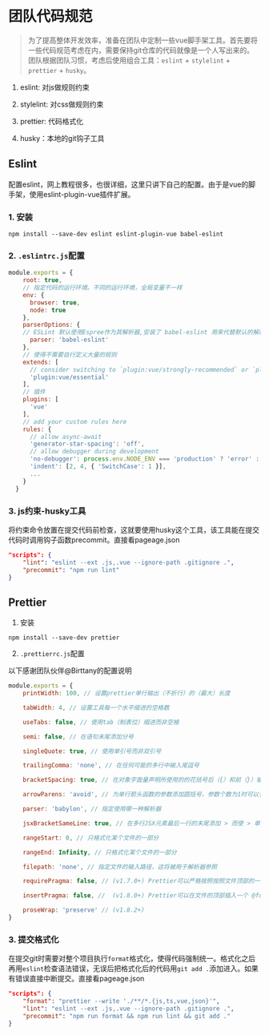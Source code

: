 # 团队代码规范

> 为了提高整体开发效率，准备在团队中定制一些vue脚手架工具。首先要将一些代码规范考虑在内，需要保持git仓库的代码就像是一个人写出来的。团队根据团队习惯，考虑后使用组合工具：`eslint` + `stylelint` + `prettier` + `husky`。

1. eslint: 对js做规则约束

1. stylelint: 对css做规则约束

1. prettier: 代码格式化

1. husky：本地的git钩子工具

## Eslint

配置eslint，网上教程很多，也很详细，这里只讲下自己的配置。由于是vue的脚手架，使用eslint-plugin-vue插件扩展。

### 1. 安装

``` shell
npm install --save-dev eslint eslint-plugin-vue babel-eslint
```

### 2. `.eslintrc.js`配置

``` js
module.exports = {
    root: true,
    // 指定代码的运行环境。不同的运行环境，全局变量不一样
    env: {
      browser: true,
      node: true
    },
    parserOptions: {
    // ESLint 默认使用Espree作为其解析器,安装了 babel-eslint 用来代替默认的解析器
      parser: 'babel-eslint'
    },
    // 使得不需要自行定义大量的规则
    extends: [
      // consider switching to `plugin:vue/strongly-recommended` or `plugin:vue/recommended` for stricter rules.
      'plugin:vue/essential'
    ],
    // 插件
    plugins: [
      'vue'
    ],
    // add your custom rules here
    rules: {
      // allow async-await
      'generator-star-spacing': 'off',
      // allow debugger during development
      'no-debugger': process.env.NODE_ENV === 'production' ? 'error' : 'off',
      'indent': [2, 4, { 'SwitchCase': 1 }],
      ...
    }
  }
```

### 3. js约束-husky工具

将约束命令放置在提交代码前检查，这就要使用husky这个工具，该工具能在提交代码时调用钩子函数precommit。直接看pageage.json


``` json
"scripts": {
    "lint": "eslint --ext .js,.vue --ignore-path .gitignore .",
    "precommit": "npm run lint"
}
```

## Prettier

1. 安装

``` shell
npm install --save-dev prettier
```

2. `.prettierrc.js`配置

以下感谢团队伙伴@Birttany的配置说明

``` js
module.exports = {
    printWidth: 100, // 设置prettier单行输出（不折行）的（最大）长度

    tabWidth: 4, // 设置工具每一个水平缩进的空格数

    useTabs: false, // 使用tab（制表位）缩进而非空格

    semi: false, // 在语句末尾添加分号

    singleQuote: true, // 使用单引号而非双引号

    trailingComma: 'none', // 在任何可能的多行中输入尾逗号

    bracketSpacing: true, // 在对象字面量声明所使用的的花括号后（{）和前（}）输出空格

    arrowParens: 'avoid', // 为单行箭头函数的参数添加圆括号，参数个数为1时可以省略圆括号

    parser: 'babylon', // 指定使用哪一种解析器

    jsxBracketSameLine: true, // 在多行JSX元素最后一行的末尾添加 > 而使 > 单独一行（不适用于自闭和元素）

    rangeStart: 0, // 只格式化某个文件的一部分

    rangeEnd: Infinity, // 只格式化某个文件的一部分

    filepath: 'none', // 指定文件的输入路径，这将被用于解析器参照

    requirePragma: false, // (v1.7.0+) Prettier可以严格按照按照文件顶部的一些特殊的注释格式化代码，这些注释称为“require pragma”(必须杂注)

    insertPragma: false, //  (v1.8.0+) Prettier可以在文件的顶部插入一个 @format的特殊注释，以表明改文件已经被Prettier格式化过了。

    proseWrap: 'preserve' // (v1.8.2+)
}
```

### 3. 提交格式化

在提交git时需要对整个项目执行`format`格式化，使得代码强制统一。格式化之后再用`eslint`检查语法错误，无误后把格式化后的代码用`git add .`添加进入。如果有错误直接中断提交。直接看pageage.json


``` json
"scripts": {
    "format": "prettier --write './**/*.{js,ts,vue,json}'",
    "lint": "eslint --ext .js,.vue --ignore-path .gitignore .",
    "precommit": "npm run format && npm run lint && git add ."
}
```